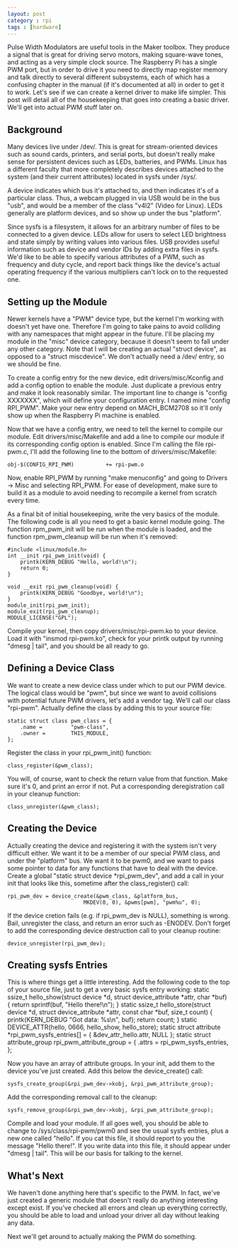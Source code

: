 ```yaml
---
layout: post
category : rpi
tags : [hardware]
---
```


Pulse Width Modulators are useful tools in the Maker toolbox.  They produce
a signal that is great for driving servo motors, making square-wave tones,
and acting as a very simple clock source.  The Raspberry Pi has a single
PWM port, but in order to drive it you need to directly map register memory
and talk directly to several different subsystems, each of which has a
confusing chapter in the manual (if it's documented at all) in order to get
it to work.  Let's see if we can create a kernel driver to make life
simpler.  This post will detail all of the housekeeping that goes into
creating a basic driver.  We'll get into actual PWM stuff later on.

Background
----------
Many devices live under /dev/.  This is great for stream-oriented devices
such as sound cards, printers, and serial ports, but doesn't really make
sense for persistent devices such as LEDs, batteries, and PWMs.  Linux has
a different faculty that more completely describes devices attached to the
system (and their current attributes) located in sysfs under /sys/.

A device indicates which bus it's attached to, and then indicates
it's of a particular class.  Thus, a webcam plugged in via USB would be in
the bus "usb", and would be a member of the class "v4l2" (Video for Linux).
LEDs generally are platform devices, and so show up under the bus
"platform".

Since sysfs is a filesystem, it allows for an arbitrary number of files to
be connected to a given device.  LEDs allow for users to select LED
brightness and state simply by writing values into various files.  USB
provides useful information such as device and vendor IDs by adding extra
files in sysfs.  We'd like to be able to specify various attributes of a
PWM, such as frequency and duty cycle, and report back things like the
device's actual operating frequency if the various multipliers can't lock
on to the requested one.

Setting up the Module
---------------------
Newer kernels have a "PWM" device type, but the kernel I'm working with
doesn't yet have one.  Therefore I'm going to take pains to avoid colliding
with any namespaces that might appear in the future.  I'll be placing my
module in the "misc" device category, because it doesn't seem to fall under
any other category.  Note that I will be creating an actual "struct
device", as opposed to a "struct miscdevice".  We don't actually need a
/dev/ entry, so we should be fine.

To create a config entry for the new device, edit drivers/misc/Kconfig and
add a config option to enable the module.  Just duplicate a previous entry
and make it look reasonably similar.  The important line to change is
"config XXXXXXX", which will define your configuration entry.  I named mine
"config RPI_PWM".  Make your new entry depend on MACH_BCM2708 so it'll only
show up when the Raspberry Pi machine is enabled.

Now that we have a config entry, we need to tell the kernel to compile our
module.  Edit drivers/misc/Makefile and add a line to compile our module if
its corresponding config option is enabled.  Since I'm calling the file
rpi-pwm.c, I'll add the following line to the bottom of
drivers/misc/Makefile:

    obj-$(CONFIG_RPI_PWM)          += rpi-pwm.o

Now, enable RPI_PWM by running "make menuconfig" and going to Drivers ->
Misc and selecting RPI_PWM.  For ease of development, make sure to build it
as a module to avoid needing to recompile a kernel from scratch every time.

As a final bit of initial housekeeping, write the very basics of the
module.  The following code is all you need to get a basic kernel module
going.  The function rpm_pwm_init will be run when the module is loaded,
and the function rpm_pwm_cleanup will be run when it's removed:

    #include <linux/module.h>
    int __init rpi_pwm_init(void) {
        printk(KERN_DEBUG "Hello, world!\n");
        return 0;
    }

    void __exit rpi_pwm_cleanup(void) {
        printk(KERN_DEBUG "Goodbye, world!\n");
    }
    module_init(rpi_pwm_init);
    module_exit(rpi_pwm_cleanup);
    MODULE_LICENSE("GPL");

Compile your kernel, then copy drivers/misc/rpi-pwm.ko to your device.
Load it with "insmod rpi-pwm.ko", check for your printk output by running
"dmesg | tail", and you should be all ready to go.

Defining a Device Class
-----------------------
We want to create a new device class under which to put our PWM device.
The logical class would be "pwm", but since we want to avoid collisions
with potential future PWM drivers, let's add a vendor tag.  We'll call our
class "rpi-pwm".  Actually define the class by adding this to your source
file:

    static struct class pwm_class = {
        .name =         "pwm-class",
        .owner =        THIS_MODULE,
    };

Register the class in your rpi_pwm_init() function:

    class_register(&pwm_class);

You will, of course, want to check the return value from that function.
Make sure it's 0, and print an error if not.  Put a corresponding
deregistration call in your cleanup function:

    class_unregister(&pwm_class);

Creating the Device
-------------------
Actually creating the device and registering it with the system isn't very
difficult either.  We want it to be a member of our special PWM class, and
under the "platform" bus.  We want it to be pwm0, and we want to pass some
pointer to data for any functions that have to deal with the device.  Create
a global "static struct device *rpi_pwm_dev", and add a call in your init
that looks like this, sometime after the class_register() call:

    rpi_pwm_dev = device_create(&pwm_class, &platform_bus,
                            MKDEV(0, 0), &pwms[pwm], "pwm%u", 0);

If the device cretion fails (e.g. if rpi_pwm_dev is NULL), something is
wrong.  Bail, unregister the class, and return an error such as -ENODEV.
Don't forget to add the corresponding device destruction call to your
cleanup routine:

    device_unregister(rpi_pwm_dev);

Creating sysfs Entries
----------------------
This is where things get a little interesting.  Add the following code to
the top of your source file, just to get a very basic sysfs entry working:
    static ssize_t hello_show(struct device *d,
                    struct device_attribute *attr, char *buf) {
        return sprintf(buf, "Hello there!\n");
    }
    static ssize_t hello_store(struct device *d,
                 struct device_attribute *attr, const char *buf, size_t count) {
        printk(KERN_DEBUG "Got data: %s\n", buf);
        return count;
    }
    static DEVICE_ATTR(hello, 0666, hello_show, hello_store);
    static struct attribute *rpi_pwm_sysfs_entries[] = {
        &dev_attr_hello.attr,
        NULL
    };
    static struct attribute_group rpi_pwm_attribute_group = {
        .attrs = rpi_pwm_sysfs_entries,
    };

Now you have an array of attribute groups.  In your init, add them to the
device you've just created.  Add this below the device_create() call:

    sysfs_create_group(&rpi_pwm_dev->kobj, &rpi_pwm_attribute_group);

Add the corresponding removal call to the cleanup:

    sysfs_remove_group(&rpi_pwm_dev->kobj, &rpi_pwm_attribute_group);

Compile and load your module.  If all goes well, you should be able to
change to /sys/class/rpi-pwm/pwm0 and see the usual sysfs entries, plus a
new one called "hello".  If you cat this file, it should report to you the
message "Hello there!".  If you write data into this file, it should appear
under "dmesg | tail".  This will be our basis for talking to the kernel.

What's Next
-----------
We haven't done anything here that's specific to the PWM.  In fact, we've
just created a generic module that doesn't really do anything interesting
except exist.  If you've checked all errors and clean up everything
correctly, you should be able to load and unload your driver all day
without leaking any data.

Next we'll get around to actually making the PWM do something.
